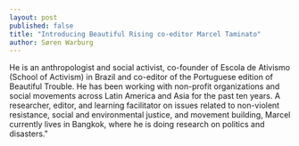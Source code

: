 ```yaml
---
layout: post
published: false
title: "Introducing Beautiful Rising co-editor Marcel Taminato"
author: Søren Warburg
---
```



He is an anthropologist and social activist, co-founder of Escola de Ativismo (School of Activism) in Brazil and co-editor of the Portuguese edition of Beautiful Trouble. He has been working with non-profit organizations and social movements across Latin America and Asia for the past ten years. A researcher, editor, and learning facilitator on issues related to non-violent resistance, social and environmental justice, and movement building, Marcel currently lives in Bangkok, where he is doing research on politics and disasters."

